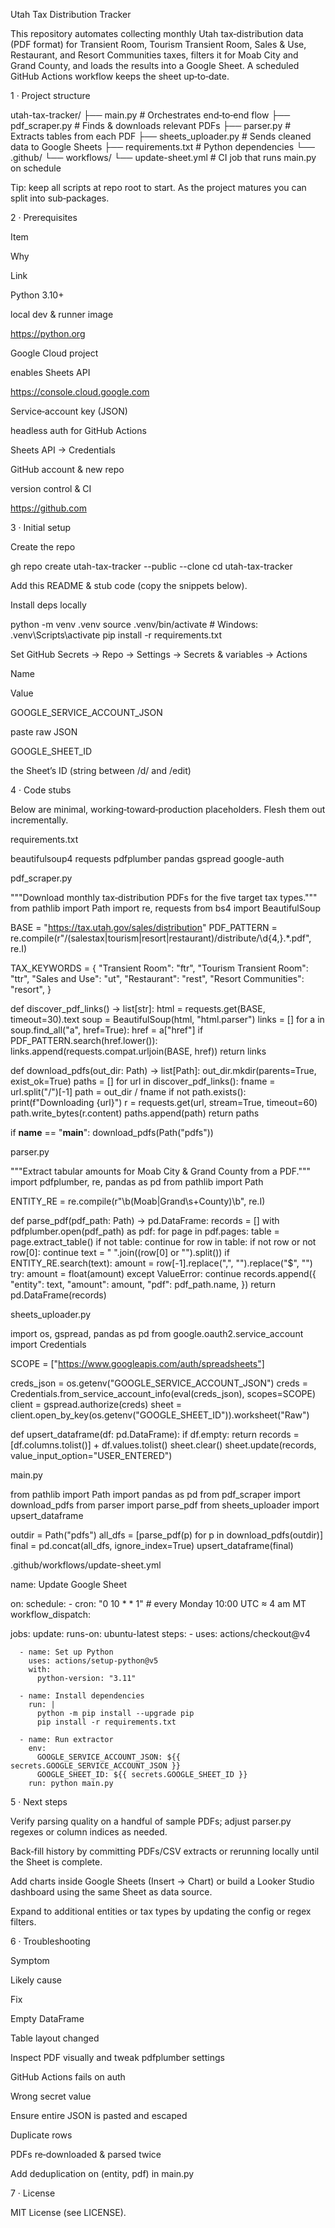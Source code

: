 Utah Tax Distribution Tracker

This repository automates collecting monthly Utah tax‐distribution data (PDF format) for Transient Room, Tourism Transient Room, Sales & Use, Restaurant, and Resort Communities taxes, filters it for Moab City and Grand County, and loads the results into a Google Sheet. A scheduled GitHub Actions workflow keeps the sheet up‑to‑date.

1 · Project structure

utah-tax-tracker/
├── main.py              # Orchestrates end‑to‑end flow
├── pdf_scraper.py       # Finds & downloads relevant PDFs
├── parser.py            # Extracts tables from each PDF
├── sheets_uploader.py   # Sends cleaned data to Google Sheets
├── requirements.txt     # Python dependencies
└── .github/
    └── workflows/
        └── update-sheet.yml  # CI job that runs main.py on schedule

Tip: keep all scripts at repo root to start. As the project matures you can split into sub‑packages.

2 · Prerequisites

Item

Why

Link

Python 3.10+

local dev & runner image

https://python.org

Google Cloud project

enables Sheets API

https://console.cloud.google.com

Service‑account key (JSON)

headless auth for GitHub Actions

Sheets API → Credentials

GitHub account & new repo

version control & CI

https://github.com

3 · Initial setup

Create the repo

gh repo create utah-tax-tracker --public --clone
cd utah-tax-tracker

Add this README & stub code (copy the snippets below).

Install deps locally

python -m venv .venv
source .venv/bin/activate  # Windows: .venv\Scripts\activate
pip install -r requirements.txt

Set GitHub Secrets → Repo → Settings → Secrets & variables → Actions

Name

Value

GOOGLE_SERVICE_ACCOUNT_JSON

paste raw JSON

GOOGLE_SHEET_ID

the Sheet’s ID (string between /d/ and /edit)

4 · Code stubs

Below are minimal, working‑toward‑production placeholders. Flesh them out incrementally.

requirements.txt

beautifulsoup4
requests
pdfplumber
pandas
gspread
google-auth

pdf_scraper.py

"""Download monthly tax‑distribution PDFs for the five target tax types."""
from pathlib import Path
import re, requests
from bs4 import BeautifulSoup

BASE = "https://tax.utah.gov/sales/distribution"
PDF_PATTERN = re.compile(r"/(salestax|tourism|resort|restaurant)/distribute/\d{4,}.*\.pdf", re.I)

TAX_KEYWORDS = {
    "Transient Room": "ftr",
    "Tourism Transient Room": "ttr",
    "Sales and Use": "ut",
    "Restaurant": "rest",
    "Resort Communities": "resort",
}

def discover_pdf_links() -> list[str]:
    html = requests.get(BASE, timeout=30).text
    soup = BeautifulSoup(html, "html.parser")
    links = []
    for a in soup.find_all("a", href=True):
        href = a["href"]
        if PDF_PATTERN.search(href.lower()):
            links.append(requests.compat.urljoin(BASE, href))
    return links

def download_pdfs(out_dir: Path) -> list[Path]:
    out_dir.mkdir(parents=True, exist_ok=True)
    paths = []
    for url in discover_pdf_links():
        fname = url.split("/")[-1]
        path = out_dir / fname
        if not path.exists():
            print(f"Downloading {url}")
            r = requests.get(url, stream=True, timeout=60)
            path.write_bytes(r.content)
        paths.append(path)
    return paths

if __name__ == "__main__":
    download_pdfs(Path("pdfs"))

parser.py

"""Extract tabular amounts for Moab City & Grand County from a PDF."""
import pdfplumber, re, pandas as pd
from pathlib import Path

ENTITY_RE = re.compile(r"\b(Moab|Grand\s+County)\b", re.I)

def parse_pdf(pdf_path: Path) -> pd.DataFrame:
    records = []
    with pdfplumber.open(pdf_path) as pdf:
        for page in pdf.pages:
            table = page.extract_table()
            if not table:
                continue
            for row in table:
                if not row or not row[0]:
                    continue
                text = " ".join((row[0] or "").split())
                if ENTITY_RE.search(text):
                    amount = row[-1].replace(",", "").replace("$", "")
                    try:
                        amount = float(amount)
                    except ValueError:
                        continue
                    records.append({
                        "entity": text,
                        "amount": amount,
                        "pdf": pdf_path.name,
                    })
    return pd.DataFrame(records)

sheets_uploader.py

import os, gspread, pandas as pd
from google.oauth2.service_account import Credentials

SCOPE = ["https://www.googleapis.com/auth/spreadsheets"]

creds_json = os.getenv("GOOGLE_SERVICE_ACCOUNT_JSON")
creds = Credentials.from_service_account_info(eval(creds_json), scopes=SCOPE)
client = gspread.authorize(creds)
sheet = client.open_by_key(os.getenv("GOOGLE_SHEET_ID")).worksheet("Raw")

def upsert_dataframe(df: pd.DataFrame):
    if df.empty:
        return
    records = [df.columns.tolist()] + df.values.tolist()
    sheet.clear()
    sheet.update(records, value_input_option="USER_ENTERED")

main.py

from pathlib import Path
import pandas as pd
from pdf_scraper import download_pdfs
from parser import parse_pdf
from sheets_uploader import upsert_dataframe

outdir = Path("pdfs")
all_dfs = [parse_pdf(p) for p in download_pdfs(outdir)]
final = pd.concat(all_dfs, ignore_index=True)
upsert_dataframe(final)

.github/workflows/update-sheet.yml

name: Update Google Sheet

on:
  schedule:
    - cron: "0 10 * * 1"   # every Monday 10:00 UTC ≈ 4 am MT
  workflow_dispatch:

jobs:
  update:
    runs-on: ubuntu-latest
    steps:
      - uses: actions/checkout@v4

      - name: Set up Python
        uses: actions/setup-python@v5
        with:
          python-version: "3.11"

      - name: Install dependencies
        run: |
          python -m pip install --upgrade pip
          pip install -r requirements.txt

      - name: Run extractor
        env:
          GOOGLE_SERVICE_ACCOUNT_JSON: ${{ secrets.GOOGLE_SERVICE_ACCOUNT_JSON }}
          GOOGLE_SHEET_ID: ${{ secrets.GOOGLE_SHEET_ID }}
        run: python main.py

5 · Next steps

Verify parsing quality on a handful of sample PDFs; adjust parser.py regexes or column indices as needed.

Back‑fill history by committing PDFs/CSV extracts or rerunning locally until the Sheet is complete.

Add charts inside Google Sheets (Insert → Chart) or build a Looker Studio dashboard using the same Sheet as data source.

Expand to additional entities or tax types by updating the config or regex filters.

6 · Troubleshooting

Symptom

Likely cause

Fix

Empty DataFrame

Table layout changed

Inspect PDF visually and tweak pdfplumber settings

GitHub Actions fails on auth

Wrong secret value

Ensure entire JSON is pasted and escaped

Duplicate rows

PDFs re‑downloaded & parsed twice

Add deduplication on (entity, pdf) in main.py

7 · License

MIT License (see LICENSE).

